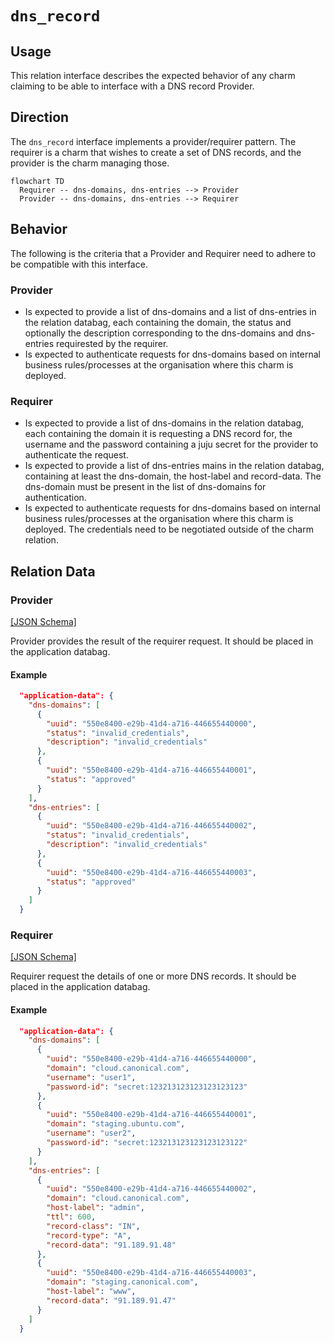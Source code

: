 # `dns_record`

## Usage

This relation interface describes the expected behavior of any charm claiming to be able to interface with a DNS record Provider.

## Direction

The `dns_record` interface implements a provider/requirer pattern. The requirer is a charm that wishes to create a set of DNS records, and the provider is the charm managing those.
```mermaid
flowchart TD
  Requirer -- dns-domains, dns-entries --> Provider
  Provider -- dns-domains, dns-entries --> Requirer
```

## Behavior

The following is the criteria that a Provider and Requirer need to adhere to be compatible with this interface.

### Provider

- Is expected to provide a list of dns-domains and a list of dns-entries in the relation databag, each containing the domain, the status and optionally the description corresponding to the dns-domains and dns-entries requirested by the requirer.
- Is expected to authenticate requests for dns-domains based on internal business rules/processes at the organisation where this charm is deployed.

### Requirer

- Is expected to provide a list of dns-domains in the relation databag, each containing the domain it is requesting a DNS record for, the username and the password containing a juju secret for the provider to authenticate the request.
- Is expected to provide a list of dns-entries mains in the relation databag, containing at least the dns-domain, the host-label and record-data. The dns-domain must be present in the list of dns-domains for authentication.
- Is expected to authenticate requests for dns-domains based on internal business rules/processes at the organisation where this charm is deployed. The credentials need to be negotiated outside of the charm relation.

## Relation Data

### Provider

[\[JSON Schema\]](./schemas/provider.json)

Provider provides the result of the requirer request. It should be placed in the application databag.

#### Example
```json
  "application-data": {
    "dns-domains": [
      {
        "uuid": "550e8400-e29b-41d4-a716-446655440000",
        "status": "invalid_credentials",
        "description": "invalid_credentials"
      },
      {
        "uuid": "550e8400-e29b-41d4-a716-446655440001",
        "status": "approved"
      }
    ],
    "dns-entries": [
      {
        "uuid": "550e8400-e29b-41d4-a716-446655440002",
        "status": "invalid_credentials",
        "description": "invalid_credentials"
      },
      {
        "uuid": "550e8400-e29b-41d4-a716-446655440003",
        "status": "approved"
      }
    ]
  }

```

### Requirer

[\[JSON Schema\]](./schemas/requirer.json)

Requirer request the details of one or more DNS records. It should be placed in the application databag.

#### Example

```json
  "application-data": {
    "dns-domains": [
      {
        "uuid": "550e8400-e29b-41d4-a716-446655440000",
        "domain": "cloud.canonical.com",
        "username": "user1",
        "password-id": "secret:123213123123123123123"
      },
      {
        "uuid": "550e8400-e29b-41d4-a716-446655440001",
        "domain": "staging.ubuntu.com",
        "username": "user2",
        "password-id": "secret:123213123123123123122"
      }
    ],
    "dns-entries": [
      {
        "uuid": "550e8400-e29b-41d4-a716-446655440002",
        "domain": "cloud.canonical.com",
        "host-label": "admin",
        "ttl": 600,
        "record-class": "IN",
        "record-type": "A",
        "record-data": "91.189.91.48"
      },
      {
        "uuid": "550e8400-e29b-41d4-a716-446655440003",
        "domain": "staging.canonical.com",
        "host-label": "www",
        "record-data": "91.189.91.47"
      }
    ]
  }
```

